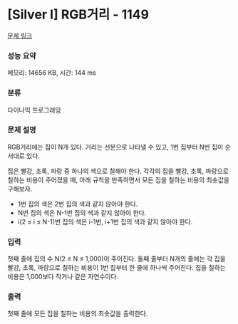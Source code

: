 # [Silver I] RGB거리 - 1149 

[문제 링크](https://www.acmicpc.net/problem/1149) 

### 성능 요약

메모리: 14656 KB, 시간: 144 ms

### 분류

다이나믹 프로그래밍

### 문제 설명

<p>RGB거리에는 집이 N개 있다. 거리는 선분으로 나타낼 수 있고, 1번 집부터 N번 집이 순서대로 있다.</p>

<p>집은 빨강, 초록, 파랑 중 하나의 색으로 칠해야 한다. 각각의 집을 빨강, 초록, 파랑으로 칠하는 비용이 주어졌을 때, 아래 규칙을 만족하면서 모든 집을 칠하는 비용의 최솟값을 구해보자.</p>

<ul>
	<li>1번 집의 색은 2번 집의 색과 같지 않아야 한다.</li>
	<li>N번 집의 색은 N-1번 집의 색과 같지 않아야 한다.</li>
	<li>i(2 ≤ i ≤ N-1)번 집의 색은 i-1번, i+1번 집의 색과 같지 않아야 한다.</li>
</ul>

### 입력 

 <p>첫째 줄에 집의 수 N(2 ≤ N ≤ 1,000)이 주어진다. 둘째 줄부터 N개의 줄에는 각 집을 빨강, 초록, 파랑으로 칠하는 비용이 1번 집부터 한 줄에 하나씩 주어진다. 집을 칠하는 비용은 1,000보다 작거나 같은 자연수이다.</p>

### 출력 

 <p>첫째 줄에 모든 집을 칠하는 비용의 최솟값을 출력한다.</p>

